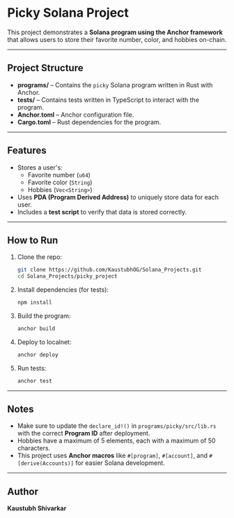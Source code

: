 # Picky Solana Project

This project demonstrates a **Solana program using the Anchor framework** that allows users to store their favorite number, color, and hobbies on-chain.

---

## Project Structure

- **programs/** – Contains the `picky` Solana program written in Rust with Anchor.  
- **tests/** – Contains tests written in TypeScript to interact with the program.  
- **Anchor.toml** – Anchor configuration file.  
- **Cargo.toml** – Rust dependencies for the program.

---

## Features

- Stores a user's:
  - Favorite number (`u64`)  
  - Favorite color (`String`)  
  - Hobbies (`Vec<String>`)  
- Uses **PDA (Program Derived Address)** to uniquely store data for each user.  
- Includes a **test script** to verify that data is stored correctly.

---

## How to Run

1. Clone the repo:
   ```bash
   git clone https://github.com/KaustubhOG/Solana_Projects.git
   cd Solana_Projects/picky_project
   ```

2. Install dependencies (for tests):
   ```bash
   npm install
   ```

3. Build the program:
   ```bash
   anchor build
   ```

4. Deploy to localnet:
   ```bash
   anchor deploy
   ```

5. Run tests:
   ```bash
   anchor test
   ```

---

## Notes

- Make sure to update the `declare_id!()` in `programs/picky/src/lib.rs` with the correct **Program ID** after deployment.  
- Hobbies have a maximum of 5 elements, each with a maximum of 50 characters.  
- This project uses **Anchor macros** like `#[program]`, `#[account]`, and `#[derive(Accounts)]` for easier Solana development.

---

## Author

**Kaustubh Shivarkar**
